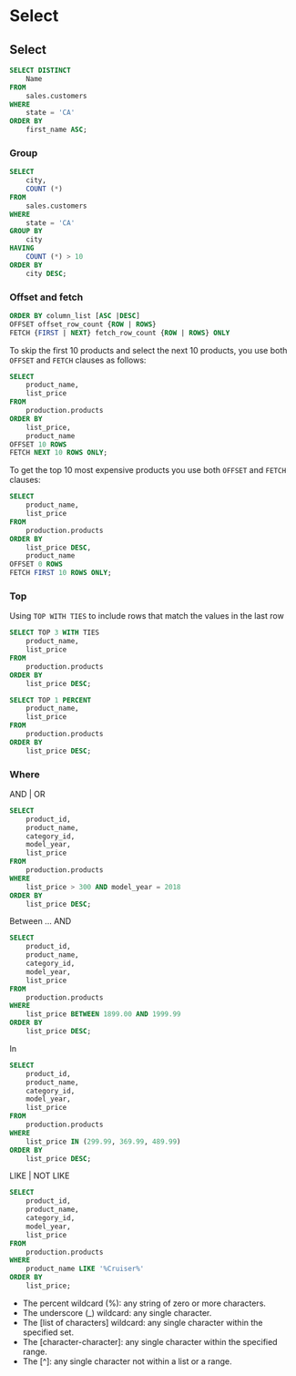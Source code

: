 # Select

## Select

```sql
SELECT DISTINCT
    Name
FROM
    sales.customers
WHERE
    state = 'CA'
ORDER BY
    first_name ASC;
```

### Group

```sql
SELECT
    city,
    COUNT (*)
FROM
    sales.customers
WHERE
    state = 'CA'
GROUP BY
    city
HAVING
    COUNT (*) > 10
ORDER BY
    city DESC;
```

### Offset and fetch

```sql
ORDER BY column_list [ASC |DESC]
OFFSET offset_row_count {ROW | ROWS}
FETCH {FIRST | NEXT} fetch_row_count {ROW | ROWS} ONLY
```

 To skip the first 10 products and select the next 10 products, you use both `OFFSET` and `FETCH` clauses as follows:

```sql
SELECT
    product_name,
    list_price
FROM
    production.products
ORDER BY
    list_price,
    product_name 
OFFSET 10 ROWS 
FETCH NEXT 10 ROWS ONLY;
```

 To get the top 10 most expensive products you use both `OFFSET` and `FETCH` clauses:

```sql
SELECT
    product_name,
    list_price
FROM
    production.products
ORDER BY
    list_price DESC,
    product_name 
OFFSET 0 ROWS 
FETCH FIRST 10 ROWS ONLY;
```

### Top

Using `TOP WITH TIES` to include rows that match the values in the last row

```sql
SELECT TOP 3 WITH TIES
    product_name, 
    list_price
FROM
    production.products
ORDER BY 
    list_price DESC;
```

```sql
SELECT TOP 1 PERCENT
    product_name, 
    list_price
FROM
    production.products
ORDER BY 
    list_price DESC;
```

### Where

AND | OR

```sql
SELECT
    product_id,
    product_name,
    category_id,
    model_year,
    list_price
FROM
    production.products
WHERE
    list_price > 300 AND model_year = 2018
ORDER BY
    list_price DESC;
```

Between ... AND

```sql
SELECT
    product_id,
    product_name,
    category_id,
    model_year,
    list_price
FROM
    production.products
WHERE
    list_price BETWEEN 1899.00 AND 1999.99
ORDER BY
    list_price DESC;
```

In

```sql
SELECT
    product_id,
    product_name,
    category_id,
    model_year,
    list_price
FROM
    production.products
WHERE
    list_price IN (299.99, 369.99, 489.99)
ORDER BY
    list_price DESC;
```

LIKE | NOT LIKE

```sql
SELECT
    product_id,
    product_name,
    category_id,
    model_year,
    list_price
FROM
    production.products
WHERE
    product_name LIKE '%Cruiser%'
ORDER BY
    list_price;
```

* The percent wildcard (%): any string of zero or more characters.
* The underscore (\_) wildcard: any single character.
* The \[list of characters] wildcard: any single character within the specified set.
* The \[character-character]: any single character within the specified range.
* The \[^]: any single character not within a list or a range.
